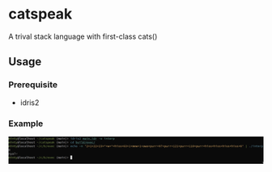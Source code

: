 # catspeak

A trival stack language with first-class cats()

## Usage

### Prerequisite
- idris2

### Example
![demo](./demo.png)                                                                              
